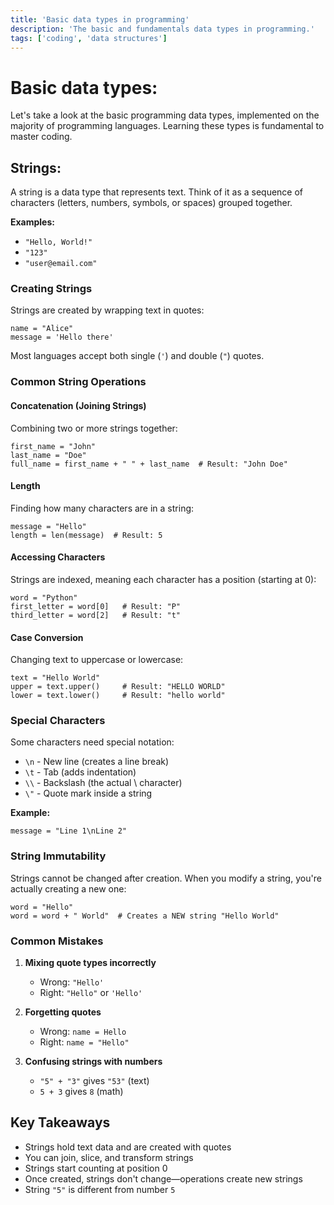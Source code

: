 ```yaml
---
title: 'Basic data types in programming'
description: 'The basic and fundamentals data types in programming.'
tags: ['coding', 'data structures']
---
```


# Basic data types:

Let's take a look at the basic programming data types, implemented on the majority of programming languages. Learning these types is fundamental to master coding.

## Strings:
A string is a data type that represents text. Think of it as a sequence of characters (letters, numbers, symbols, or spaces) grouped together.

**Examples:**
- `"Hello, World!"`
- `"123"`
- `"user@email.com"`

### Creating Strings

Strings are created by wrapping text in quotes:

```
name = "Alice"
message = 'Hello there'
```

Most languages accept both single (`'`) and double (`"`) quotes.

### Common String Operations

#### Concatenation (Joining Strings)
Combining two or more strings together:
```
first_name = "John"
last_name = "Doe"
full_name = first_name + " " + last_name  # Result: "John Doe"
```

#### Length
Finding how many characters are in a string:
```
message = "Hello"
length = len(message)  # Result: 5
```

#### Accessing Characters
Strings are indexed, meaning each character has a position (starting at 0):
```
word = "Python"
first_letter = word[0]   # Result: "P"
third_letter = word[2]   # Result: "t"
```

#### Case Conversion
Changing text to uppercase or lowercase:
```
text = "Hello World"
upper = text.upper()     # Result: "HELLO WORLD"
lower = text.lower()     # Result: "hello world"
```

### Special Characters

Some characters need special notation:

- `\n` - New line (creates a line break)
- `\t` - Tab (adds indentation)
- `\\` - Backslash (the actual \ character)
- `\"` - Quote mark inside a string

**Example:**
```
message = "Line 1\nLine 2"
```

### String Immutability

Strings cannot be changed after creation. When you modify a string, you're actually creating a new one:

```
word = "Hello"
word = word + " World"  # Creates a NEW string "Hello World"
```

### Common Mistakes

1. **Mixing quote types incorrectly**
   - Wrong: `"Hello'`
   - Right: `"Hello"` or `'Hello'`

2. **Forgetting quotes**
   - Wrong: `name = Hello`
   - Right: `name = "Hello"`

3. **Confusing strings with numbers**
   - `"5" + "3"` gives `"53"` (text)
   - `5 + 3` gives `8` (math)


## Key Takeaways

- Strings hold text data and are created with quotes
- You can join, slice, and transform strings
- Strings start counting at position 0
- Once created, strings don't change—operations create new strings
- String `"5"` is different from number `5`